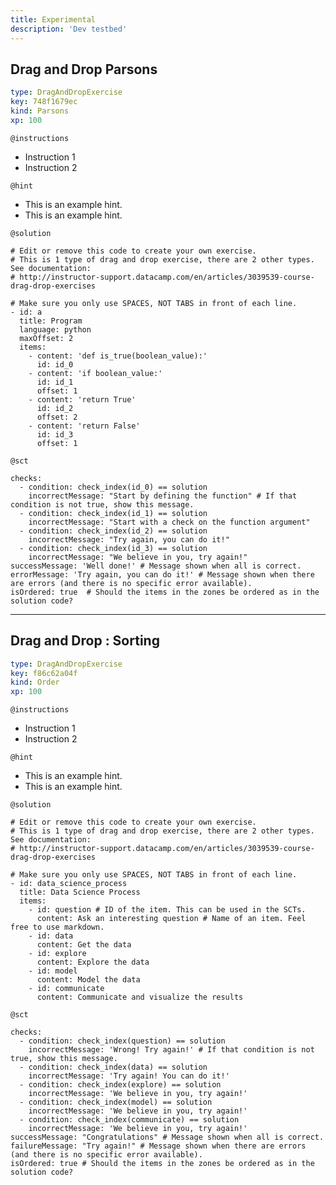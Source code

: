 ```yaml
---
title: Experimental
description: 'Dev testbed'
---
```


## Drag and Drop Parsons

```yaml
type: DragAndDropExercise
key: 748f1679ec
kind: Parsons
xp: 100
```

<!-- Guidelines for contexts: https://instructor-support.datacamp.com/en/articles/2375526-course-coding-exercises. -->

`@instructions`
<!-- Guidelines for instructions https://instructor-support.datacamp.com/en/articles/2375526-course-coding-exercises. -->
- Instruction 1
- Instruction 2

`@hint`
<!-- Examples of good hints: https://instructor-support.datacamp.com/en/articles/2379164-hints-best-practices. -->
- This is an example hint.
- This is an example hint.

`@solution`
```{python}
# Edit or remove this code to create your own exercise.
# This is 1 type of drag and drop exercise, there are 2 other types. See documentation:
# http://instructor-support.datacamp.com/en/articles/3039539-course-drag-drop-exercises

# Make sure you only use SPACES, NOT TABS in front of each line.
- id: a
  title: Program
  language: python
  maxOffset: 2
  items:
    - content: 'def is_true(boolean_value):'
      id: id_0
    - content: 'if boolean_value:'
      id: id_1
      offset: 1
    - content: 'return True'
      id: id_2
      offset: 2
    - content: 'return False'
      id: id_3
      offset: 1
```

`@sct`
```{python}
checks:
  - condition: check_index(id_0) == solution
    incorrectMessage: "Start by defining the function" # If that condition is not true, show this message.
  - condition: check_index(id_1) == solution
    incorrectMessage: "Start with a check on the function argument"
  - condition: check_index(id_2) == solution
    incorrectMessage: "Try again, you can do it!"
  - condition: check_index(id_3) == solution
    incorrectMessage: "We believe in you, try again!"
successMessage: 'Well done!' # Message shown when all is correct.
errorMessage: 'Try again, you can do it!' # Message shown when there are errors (and there is no specific error available).
isOrdered: true  # Should the items in the zones be ordered as in the solution code?
```

---

## Drag and Drop : Sorting

```yaml
type: DragAndDropExercise
key: f86c62a04f
kind: Order
xp: 100
```

<!-- Guidelines for contexts: https://instructor-support.datacamp.com/en/articles/2375526-course-coding-exercises. -->

`@instructions`
<!-- Guidelines for instructions https://instructor-support.datacamp.com/en/articles/2375526-course-coding-exercises. -->
- Instruction 1
- Instruction 2

`@hint`
<!-- Examples of good hints: https://instructor-support.datacamp.com/en/articles/2379164-hints-best-practices. -->
- This is an example hint.
- This is an example hint.

`@solution`
```{python}
# Edit or remove this code to create your own exercise.
# This is 1 type of drag and drop exercise, there are 2 other types. See documentation:
# http://instructor-support.datacamp.com/en/articles/3039539-course-drag-drop-exercises

# Make sure you only use SPACES, NOT TABS in front of each line.
- id: data_science_process
  title: Data Science Process
  items:
    - id: question # ID of the item. This can be used in the SCTs.
      content: Ask an interesting question # Name of an item. Feel free to use markdown.
    - id: data
      content: Get the data
    - id: explore
      content: Explore the data
    - id: model
      content: Model the data
    - id: communicate
      content: Communicate and visualize the results
```

`@sct`
```{python}
checks:
  - condition: check_index(question) == solution
    incorrectMessage: 'Wrong! Try again!' # If that condition is not true, show this message.
  - condition: check_index(data) == solution
    incorrectMessage: 'Try again! You can do it!'
  - condition: check_index(explore) == solution
    incorrectMessage: 'We believe in you, try again!'
  - condition: check_index(model) == solution
    incorrectMessage: 'We believe in you, try again!'
  - condition: check_index(communicate) == solution
    incorrectMessage: 'We believe in you, try again!'
successMessage: "Congratulations" # Message shown when all is correct.
failureMessage: "Try again!" # Message shown when there are errors (and there is no specific error available).
isOrdered: true # Should the items in the zones be ordered as in the solution code?
```
